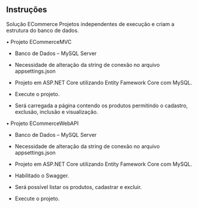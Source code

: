 ## Instruções

Solução ECommerce
Projetos independentes de execução e criam a estrutura do banco de dados.

•	Projeto ECommerceMVC

*	Banco de Dados – MySQL Server
*	Necessidade de alteração da string de conexão no arquivo appsettings.json
 
*	Projeto em ASP.NET Core utilizando Entity Famework Core com MySQL.
*	Execute o projeto.
*	Será carregada a página contendo os produtos permitindo o cadastro, exclusão, inclusão e visualização.

•	Projeto ECommerceWebAPI

*	Banco de Dados – MySQL Server
*	Necessidade de alteração da string de conexão no arquivo appsettings.json
 
*	Projeto em ASP.NET Core utilizando Entity Famework Core com MySQL.
*	Habilitado o Swagger.
*	Será possível listar os produtos, cadastrar e excluir.
*	Execute o projeto.
